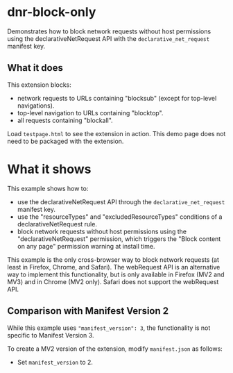 # dnr-block-only

Demonstrates how to block network requests without host permissions using the
declarativeNetRequest API with the `declarative_net_request` manifest key.

## What it does

This extension blocks:

- network requests to URLs containing "blocksub" (except for top-level
  navigations).
- top-level navigation to URLs containing "blocktop".
- all requests containing "blockall".

Load `testpage.html` to see the extension in action.
This demo page does not need to be packaged with the extension.

# What it shows

This example shows how to:

- use the declarativeNetRequest API through the `declarative_net_request`
  manifest key.
- use the "resourceTypes" and "excludedResourceTypes" conditions of a
  declarativeNetRequest rule.
- block network requests without host permissions using the
  "declarativeNetRequest" permission, which triggers the "Block content on any
  page" permission warning at install time.

This example is the only cross-browser way to block network requests (at least
in Firefox, Chrome, and Safari). The webRequest API is an alternative way to
implement this functionality, but is only available in Firefox (MV2 and MV3)
and in Chrome (MV2 only). Safari does not support the webRequest API.

## Comparison with Manifest Version 2

While this example uses `"manifest_version": 3`, the functionality is not
specific to Manifest Version 3.

To create a MV2 version of the extension, modify `manifest.json` as follows:

- Set `manifest_version` to 2.
